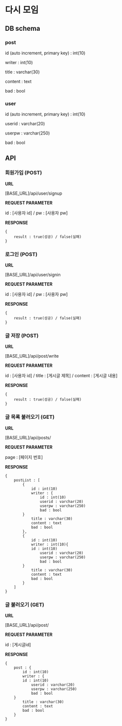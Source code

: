 # 다시 모임 



## DB schema



### post

id (auto increment, primary key) : int(10)

writer : int(10)

title : varchar(30)

content : text

bad : bool



### user

id (auto increment, primary key) : int(10)

userid : varchar(20)

userpw : varchar(250)

bad : bool



## API



### 회원가입 (POST)

**URL**

[BASE_URL]/api/user/signup

**REQUEST PARAMETER**

id : [사용자 id] / pw : [사용자 pw]

**RESPONSE**

```
{
    result : true(성공) / false(실패)
}
```



### 로그인 (POST)

**URL**

[BASE_URL]/api/user/signin

**REQUEST PARAMETER**

id : [사용자 id] / pw : [사용자 pw]

**RESPONSE**

```
{
    result : true(성공) / false(실패)
}
```



### 글 저장 (POST)

**URL**

[BASE_URL]/api/post/write

**REQUEST PARAMETER**

id : [사용자 id] / title : [게시글 제목] / content : [게시글 내용]

**RESPONSE**

```
{
    result : true(성공) / false(실패)
}
```



### 글 목록 불러오기 (GET)

**URL**

[BASE_URL]/api/posts/

**REQUEST PARAMETER**

page : [페이지 번호]

**RESPONSE**

```
{
    postList : [
        {
            id : int(10)
            writer : {
                id : int(10)
                userid : varchar(20)
                userpw : varchar(250)
                bad : bool
	    }
            title : varchar(30)
            content : text
            bad : bool
        },
        {
            id : int(10)
            writer : int(10){
	        id : int(10)
                userid : varchar(20)
                userpw : varchar(250)
                bad : bool
	    }
            title : varchar(30)
            content : text
            bad : bool
        }
    ]
}
```



### 글 불러오기 (GET)

**URL**

[BASE_URL]/api/post/

**REQUEST PARAMETER**

id : [게시글id]

**RESPONSE**

```
{
    post : {
        id : int(10)
        writer : {
	    id : int(10)
            userid : varchar(20)
            userpw : varchar(250)
            bad : bool
	}
        title : varchar(30)
        content : text
        bad : bool
    }
}
```

